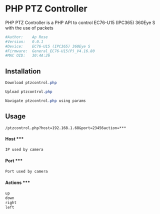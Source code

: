 # PHP PTZ Controller
PHP PTZ Controller is a PHP API to control EC76-U15 (IPC365) 360Eye S with the use of packets
```php
#Author: 	Ap Rose
#Version:	0.0.1
#Device:	EC76-U15 (IPC365) 360Eye S
#Firmware:	General_EC76-U15(P)_V4.16.80
#MAC OID: 	30:4A:26
```


## Installation
```css
Download ptzcontrol.php
```
```css
Upload ptzcontrol.php
```
```css
Navigate ptzcontrol.php using params
```

## Usage

```url
/ptzcontrol.php?host=192.168.1.68&port=23456action=***
```
#### Host ***
```css
IP used by camera
```
#### Port ***
```css
Port used by camera
```
#### Actions ***
```css
up
down
right
left
```
